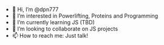 - 👋 Hi, I’m @dpn777
- 👀 I’m interested in Powerlifting, Proteins and Programming
- 🌱 I’m currently learning JS (TBD)
- 💞️ I’m looking to collaborate on JS projects
- 📫 How to reach me: Just talk!

<!---
dpn777/dpn777 is a ✨ special ✨ repository because its `README.md` (this file) appears on your GitHub profile.
You can click the Preview link to take a look at your changes.
--->

